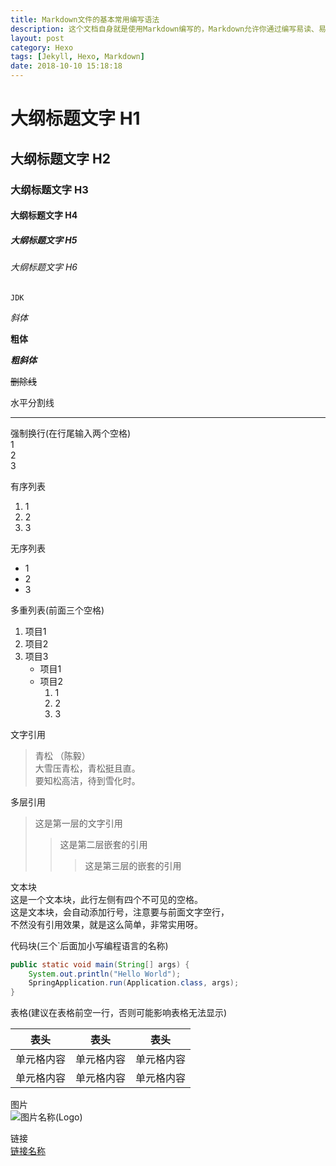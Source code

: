 ```yaml
---
title: Markdown文件的基本常用编写语法
description: 这个文档自身就是使用Markdown编写的，Markdown允许你通过编写易读、易写的富文本格式，然后很方便就可以转换成有效的HTML
layout: post
category: Hexo
tags: [Jekyll, Hexo, Markdown]
date: 2018-10-10 15:18:18
---
```


# 大纲标题文字 H1
## 大纲标题文字 H2
### 大纲标题文字 H3
#### 大纲标题文字 H4
##### 大纲标题文字 H5
###### 大纲标题文字 H6

`JDK`

*斜体*

**粗体**

***粗斜体***

~~删除线~~

水平分割线

-----

强制换行(在行尾输入两个空格)  
1  
2  
3  

有序列表
1. 1
2. 2
3. 3

无序列表
* 1
* 2
* 3

多重列表(前面三个空格)
1. 项目1
2. 项目2
3. 项目3
   * 项目1
   * 项目2
      1. 1
      2. 2
      3. 3

文字引用

> 青松 （陈毅）  
> 大雪压青松，青松挺且直。  
> 要知松高洁，待到雪化时。

多层引用
> 这是第一层的文字引用
>> 这是第二层嵌套的引用
>>> 这是第三层的嵌套的引用

文本块  
    这是一个文本块，此行左侧有四个不可见的空格。  
    这是文本块，会自动添加行号，注意要与前面文字空行，  
    不然没有引用效果，就是这么简单，非常实用呀。


代码块(三个`后面加小写编程语言的名称)
```java
public static void main(String[] args) {
    System.out.println("Hello World");
    SpringApplication.run(Application.class, args);
}
```

表格(建议在表格前空一行，否则可能影响表格无法显示)
 
 表头  | 表头  | 表头
 ---- | ----- | ------  
 单元格内容  | 单元格内容 | 单元格内容 
 单元格内容  | 单元格内容 | 单元格内容  

图片  
![图片名称(Logo)](https://blog.dolyw.com/assets/images/avatar.gif)  

链接  
[链接名称](https://dolyw.com)  